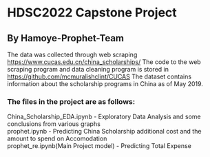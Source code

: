 # HDSC2022 Capstone Project
## By Hamoye-Prophet-Team

The data was collected through web scraping https://www.cucas.edu.cn/china_scholarships/
The code to the web scraping program and data cleaning program is stored in https://github.com/mcmuralishclint/CUCAS
The dataset contains information about the scholarship programs in China as of May 2019.

### The files in the project are as follows:

China_Scholarship_EDA.ipynb - Exploratory Data Analysis and some conclusions from various graphs <br />
prophet.ipynb - Predicting China Scholarship additional cost and the amount to spend on Accomodation <br />
prophet_re.ipynb(Main Project model) - Predicting Total Expense
